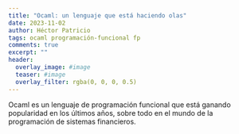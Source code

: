 ```yaml
---
title: "Ocaml: un lenguaje que está haciendo olas"
date: 2023-11-02
author: Héctor Patricio
tags: ocaml programación-funcional fp
comments: true
excerpt: ""
header:
  overlay_image: #image
  teaser: #image
  overlay_filter: rgba(0, 0, 0, 0.5)
---
```


Ocaml es un lenguaje de programación funcional que está ganando popularidad en los últimos años, sobre todo en el mundo de la programación de sistemas financieros.

